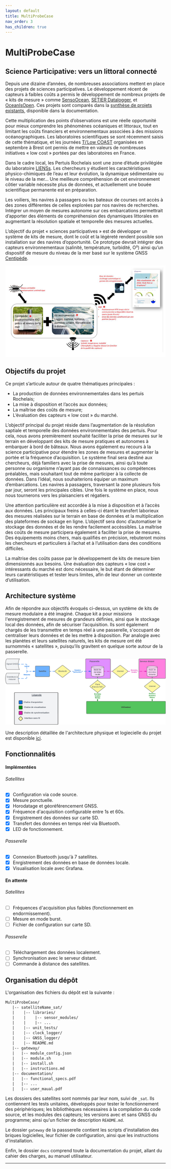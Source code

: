 ```yaml
---
layout: default
title: MultiProbeCase
nav_order: 3
has_children: true
---
```


# MultiProbeCase

## Science Participative: vers un littoral connecté

Depuis une dizaine d’années, de nombreuses associations mettent en place des projets de sciences participatives. Le développement récent de capteurs à faibles coûts a permis le développement de nombreux projets de « kits de mesure » comme [SensoOcean](https://www.astrolabe-expeditions.org/programme-de-sciences/sensocean/), [SETIER Datalogger](https://gitlab.irstea.fr/reversaal/setier_datalogger), et [OceanIsOpen](https://github.com/TamataOcean/OceanIsOpen). Ces projets sont comparés dans la [synthèse de projets existants](docs/state_of_the_art.pdf), disponible dans la documentation.

Cette multiplication des points d’observations est une réelle opportunité pour mieux comprendre les phénomènes océaniques et littoraux, tout en limitant les coûts financiers et environnementaux associées à des missions océanographiques. Les laboratoires scientifiques se sont récemment saisis de cette thématique, et les journées [Ti’Low COAST](http://ti-low-coast.fr/?PagePrincipale) organisées en septembre à Brest ont permis de mettre en valeurs de nombreuses initiatives « low cost » portées par des laboratoires en France.

Dans le cadre local, les Pertuis Rochelais sont une zone d’étude privilégiée du laboratoire [LIENSs](https://lienss.univ-larochelle.fr/). Les chercheurs y étudient les caractéristiques physico-chimiques de l’eau et leur évolution, la dynamique sédimentaire ou le niveau de la mer... Une meilleure compréhension de cet environnement côtier variable nécessite plus de données, et actuellement une bouée scientifique permanente est en préparation.

Les voiliers, les navires à passagers ou les bateaux de courses ont accès à des zones différentes de celles explorées par nos navires de recherches. Intégrer un moyen de mesures autonome sur ces embarcations permettrait d’apporter des éléments de compréhension des dynamiques littorales en augmentant la résolution spatiale et temporelle des mesures actuelles.

L’objectif du projet « sciences participatives » est de développer un système de kits de mesure, dont le coût et la légèreté rendent possible son installation sur des navires d’opportunité. Ce prototype devrait intégrer des capteurs environnementaux (salinité, température, turbidité, O²) ainsi qu’un dispositif de mesure du niveau de la mer basé sur le système GNSS [Centipède](https://docs.centipede.fr/).

![Schéma représentatif du système](/assets/schema_project_1.png)

## Objectifs du projet

Ce projet s’articule autour de quatre thématiques principales :

 - La production de données environnementales dans les pertuis Rochelais; 
 - La mise à disposition et l’accès aux données; 
 - La maîtrise des coûts de mesure; 
 - L’évaluation des capteurs « low cost » du marché.

L’objectif principal du projet réside dans l’augmentation de la résolution saptiale et temporelle des données environnementales des pertuis. Pour cela, nous avons premièrement souhaité faciliter la prise de mesures sur le terrain en développant des kits de mesure pratiques et autonomes à embarquer à bord de bâteaux. Nous avons également eu recours à la science participative pour étendre les zones de mesures et augmenter la portée et la fréquence d’acquisition. 
Le système final sera destiné aux chercheurs, déjà familiers avec la prise de mesures, ainsi qu’à toute personne ou organisme n’ayant pas de connaissances ou compétences préalables, mais souhaitant tout de même participer à la collecte de données. Dans l’idéal, nous souhaiterions équiper un maximum d’embarcations. Les navires à passagers, traversant la zone plusieurs fois par jour, seront les principales cibles. Une fois le système en place, nous nous tournerons vers les plaisanciers et régatiers.

Une attention particulière est accordée à la mise à disposition et à l’accès aux données. Les principaux freins à celles-ci étant le transfert laborieux des mesures réalisées sur le terrain en base de données et la multiplication des plateformes de sockage en ligne. L’objectif sera donc d’automatiser le stockage des données et de les rendre facilement accèssibles.
La maîtrise des coûts de mesure participera également à faciliter la prise de mesures. Des équipements moins chers, mais qualifiés en précision, rebuteront moins les chercheurs et particuliers à l’achat et à l’utilisation dans des conditions difficiles.

La maîtrise des coûts passe par le développement de kits de mesure bien dimensionnés aux besoins. Une évaluation des capteurs « low cost » intéressants du marché est donc nécessaire, le but étant de déterminer leurs caratéristiques et tester leurs limites, afin de leur donner un contexte d’utilisation.

## Architecture système

Afin de répondre aux objectifs évoqués ci-dessus, un système de kits de mesure modulaire a été imaginé. Chaque kit a pour missions l'enregistrement de mesures de grandeurs définies, ainsi que le stockage local des données, afin de sécuriser l’acquisition. Ils sont également chargés de les transmettre en temps réel à une passerelle, s'occupant de centraliser leurs données et de les mettre à disposition. Par analogie avec les planètes et leurs satellites naturels, les kits de mesure ont été surnommés « satellites », puisqu’ils gravitent en quelque sorte autour de la passerelle.

<img src="assets/simple_flux_diagram.png">

Une description détaillée de l'architecture physique et logiecielle du projet est disponible [ici](detailed_architecture.md).

## Fonctionnalités
#### Implémentées
###### Satellites
- [x] Configuration via code source.
- [x] Mesure ponctuelle.
- [x] Horodatage et géoréférencement GNSS.
- [x] Fréquence d'acquisition configurable entre 1s et 60s.
- [x] Enrgistrement des données sur carte SD.
- [x] Transfert des données en temps réel via Bluetooth.
- [x] LED de fonctionnement.
###### Passerelle
- [x] Connexion Bluetooth jusqu'à 7 satellites.
- [x] Enrgistrement des données en base de données locale.
- [x] Visualisation locale avec Grafana.

#### En attente
###### Satellites
- [ ] Fréquences d'acquisition plus faibles (fonctionnement en endormissement).
- [ ] Mesure en mode burst.
- [ ] Fichier de configuration sur carte SD.
###### Passerelle
- [ ] Téléchargement des données localement.
- [ ] Synchronisation avec le serveur distant.
- [ ] Commande à distance des satellites.

## Organisation du dépôt
L'organisation des fichiers du dépôt est la suivante :

```
MultiProbeCase/
   |-- satelliteName_sat/
   |    |-- libraries/
   |    |    |-- sensor_modules/
   |    |    |-- ...
   |    |-- unit_tests/
   |    |-- clock_logger/
   |    |-- GNSS_logger/
   |    |-- README.md
   |-- gateway/
   |   |-- module_config.json
   |   |-- module.sh
   |   |-- install.sh
   |   |-- instructions.md
   |-- documentation/
   |   |-- functional_specs.pdf
   |   |-- ...
   |   |-- user_maual.pdf
```

Les dossiers des satellites sont nommés par leur nom, suivi de `_sat`. Ils contiennent les tests unitaires, développés pour tester le fonctionnement des périphériques; les bibliothèques nécessaires à la compilation du code source, et les modules des capteurs; les versions avec et sans GNSS du programme; ainsi qu'un fichier de description `README.md`.

Le dossier `gateway` de la passserelle contient les scripts d'installation des briques logicielles, leur fichier de configuration, ainsi que les instructions d'installation.

Enfin, le dossier `docs` comprend toute la documentation du projet, allant du cahier des charges, au manuel utilisateur.
	

-------------------------------------------------------
